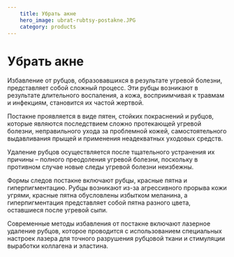 ```yaml
---
    title: Убрать акне 
    hero_image: ubrat-rubtsy-postakne.JPG
    category: products
---
```

# Убрать акне 

Избавление от рубцов, образовавшихся в результате угревой болезни, представляет собой сложный процесс. Эти рубцы возникают в результате длительного воспаления, а кожа, восприимчивая к травмам и инфекциям, становится их частой жертвой.

Постакне проявляется в виде пятен, стойких покраснений и рубцов, которые являются последствием сложно протекающей угревой болезни, неправильного ухода за проблемной кожей, самостоятельного выдавливания прыщей и применения неадекватных уходовых средств.

Удаление рубцов осуществляется после тщательного устранения их причины – полного преодоления угревой болезни, поскольку в противном случае новые следы угревой болезни неизбежны.

Формы следов постакне включают рубцы, красные пятна и гиперпигментацию. Рубцы возникают из-за агрессивного прорыва кожи угрями, красные пятна обусловлены избытком меланина, а гиперпигментация представляет собой пятна разного цвета, оставшиеся после угревой сыпи.

Современные методы избавления от постакне включают лазерное удаление рубцов, которое проводится с использованием специальных настроек лазера для точного разрушения рубцовой ткани и стимуляции выработки коллагена и эластина. 
